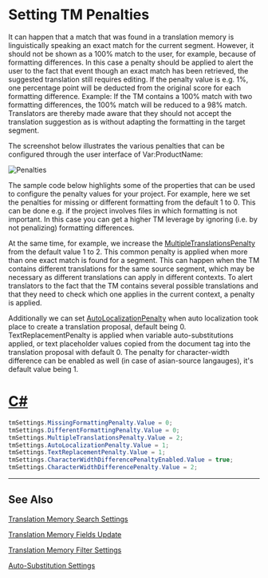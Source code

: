 Setting TM Penalties
==

It can happen that a match that was found in a translation memory is linguistically speaking an exact match for the current segment. However, it should not be shown as a 100% match to the user, for example, because of formatting differences. In this case a penalty should be applied to alert the user to the fact that event though an exact match has been retrieved, the suggested translation still requires editing. If the penalty value is e.g. 1%, one percentage point will be deducted from the original score for each formatting difference. Example: If the TM contains a 100% match with two formatting differences, the 100% match will be reduced to a 98% match. Translators are thereby made aware that they should not accept the translation suggestion as is without adapting the formatting in the target segment.

The screenshot below illustrates the various penalties that can be configured through the user interface of Var:ProductName:

![Penalties](images/Penalties.jpg)

The sample code below highlights some of the properties that can be used to configure the penalty values for your project. For example, here we set the penalties for missing or different formatting from the default 1 to 0. This can be done e.g. if the project involves files in which formatting is not important. In this case you can get a higher TM leverage by ignoring (i.e. by not penalizing) formatting differences.

At the same time, for example, we increase the [MultipleTranslationsPenalty](../../api/projectautomation/Sdl.ProjectAutomation.Settings.TranslationMemorySettings.yml#Sdl_ProjectAutomation_Settings_TranslationMemorySettings_MultipleTranslationsPenalty) from the default value 1 to 2. This common penalty is applied when more than one exact match is found for a segment. This can happen when the TM contains different translations for the same source segment, which may be necessary as different translations can apply in different contexts. To alert translators to the fact that the TM contains several possible translations and that they need to check which one applies in the current context, a penalty is applied.

Additionally we can set [AutoLocalizationPenalty](../../api/projectautomation/Sdl.ProjectAutomation.Settings.TranslationMemorySettings.yml#Sdl_ProjectAutomation_Settings_TranslationMemorySettings_AutoLocalizationPenalty) when auto localization took place to create a translation proposal, default being 0. TextReplacementPenalty is applied when variable auto-substitutions applied, or text placeholder values copied from the document tag into the translation proposal with default 0. The penalty for character-width difference can be enabled as well (in case of asian-source langauges), it's default value being 1.

# [C#](#tab/tabid-1)
```CS
tmSettings.MissingFormattingPenalty.Value = 0;
tmSettings.DifferentFormattingPenalty.Value = 0;
tmSettings.MultipleTranslationsPenalty.Value = 2;
tmSettings.AutoLocalizationPenalty.Value = 1;
tmSettings.TextReplacementPenalty.Value = 1;
tmSettings.CharacterWidthDifferencePenaltyEnabled.Value = true;
tmSettings.CharacterWidthDifferencePenalty.Value = 2;
```
***

See Also
--
[Translation Memory Search Settings](translation_memory_search_settings.md)

[Translation Memory Fields Update](translation_memory_field_update.md)

[Translation Memory Filter Settings](translation_memory_filter_settings.md)

[Auto-Substitution Settings](auto_substitution_settings.md)
